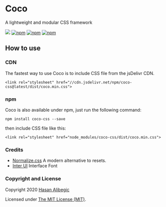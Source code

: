 # Coco

A lightweight and modular CSS framework

[![](https://data.jsdelivr.com/v1/package/npm/coco-css/badge?style=rounded)](https://www.jsdelivr.com/package/npm/coco-css)
[![npm](https://img.shields.io/npm/dt/coco-css.svg)](https://www.npmjs.com/package/coco-css)
[![npm](https://img.shields.io/npm/v/coco-css.svg)](https://www.npmjs.com/package/coco-css)
[![npm](https://img.shields.io/npm/l/coco-css.svg)]()

## How to use

### CDN

The fastest way to use Coco is to include CSS file from the jsDelivr CDN.

```
<link rel="stylesheet" href="//cdn.jsdelivr.net/npm/coco-css@latest/dist/coco.min.css">
```

### npm

Coco is also available under npm, just run the following command:

```
npm install coco-css --save
```

then include CSS file like this:

```
<link rel="stylesheet" href="node_modules/coco-css/dist/coco.min.css">
```

### Credits

-   [Normalize.css](https://necolas.github.io/normalize.css/) A modern alternative to resets.
-   [Inter UI](https://github.com/rsms/inter) Interface Font

### Copyright and License

Copyright 2020 [Hasan Alibegic](https://halibegic.info/)

Licensed under [The MIT License (MIT)](LICENSE.md).

